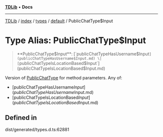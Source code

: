 [**TDLib**](../../../../../../README.md) • **Docs**

***

[TDLib](../../../../../../modules.md) / [index](../../../../../README.md) / [types](../../../README.md) / [default](../README.md) / PublicChatType$Input

# Type Alias: PublicChatType$Input

> **PublicChatType$Input**: [`publicChatTypeHasUsername$Input`](publicChatTypeHasUsername$Input.md) \| [`publicChatTypeIsLocationBased$Input`](publicChatTypeIsLocationBased$Input.md)

Version of [PublicChatType](PublicChatType.md) for method parameters.
Any of:
- [publicChatTypeHasUsername$Input](publicChatTypeHasUsername$Input.md)
- [publicChatTypeIsLocationBased$Input](publicChatTypeIsLocationBased$Input.md)

## Defined in

dist/generated/types.d.ts:62881
